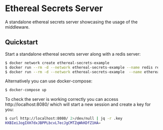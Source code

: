 # Ethereal Secrets Server

A standalone ethereal secrets server showcasing the usage of the middleware.

## Quickstart

Start a standalone ethereal secrets server along with a redis server:

```sh
$ docker network create ethereal-secrets-example
$ docker run --rm -d --network ethereal-secrets-example --name redis redis
$ docker run --rm -d --network ethereal-secrets-example  --name ethereal-secrets-server -p 8080:8080 neoskop/ethereal-secrets-server
```

Alternatively you can use docker-compose:

```sh
$ docker-compose up
```

To check the server is working correctly you can access http://localhost:8080/ which will start a new session and create a key for you:

```sh
$ curl http://localhost:8080/ 2>/dev/null | jq -r .key
HXBIeiJogIXH7dxJBPPLbcvL7ecJgCMTZqWkKDfZ1HA=
```
